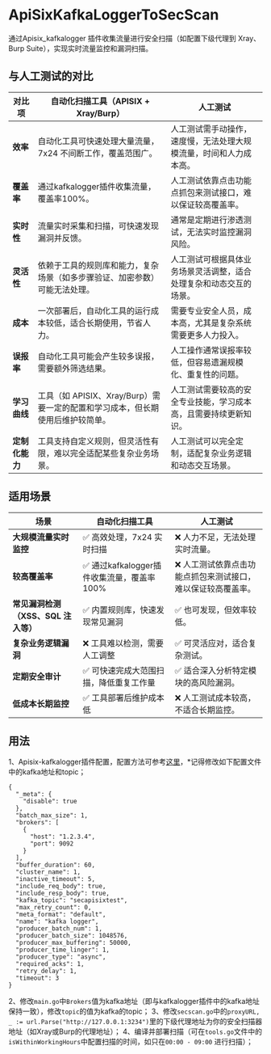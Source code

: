 # ApiSixKafkaLoggerToSecScan
通过Apisix_kafkalogger 插件收集流量进行安全扫描（如配置下级代理到 Xray、Burp Suite），实现实时流量监控和漏洞扫描。
## 与人工测试的对比

| **对比项**             | **自动化扫描工具（APISIX + Xray/Burp）**                                      | **人工测试**                                                                 |
|------------------------|----------------------------------------------------------------------------|-----------------------------------------------------------------------------|
| **效率**               | 自动化工具可快速处理大量流量，7x24 不间断工作，覆盖范围广。                          | 人工测试需手动操作，速度慢，无法处理大规模流量，时间和人力成本高。                                     |
| **覆盖率**            | 通过kafkalogger插件收集流量，覆盖率100%。          | 人工测试依靠点击功能点抓包来测试接口，难以保证较高覆盖率。                                  |
| **实时性**             | 流量实时采集和扫描，可快速发现漏洞并反馈。                                       | 通常是定期进行渗透测试，无法实时监控漏洞风险。                                                   |
| **灵活性**             | 依赖于工具的规则库和能力，复杂场景（如多步骤验证、加密参数）可能无法处理。                  | 人工测试可根据具体业务场景灵活调整，适合处理复杂和动态交互的场景。                                   |
| **成本**               | 一次部署后，自动化工具的运行成本较低，适合长期使用，节省人力。                           | 需要专业安全人员，成本高，尤其是复杂系统需要更多人力投入。                                      |
| **误报率**             | 自动化工具可能会产生较多误报，需要额外筛选结果。                                      | 人工操作通常误报率较低，但容易遗漏规模化、重复性的问题。                                         |
| **学习曲线**            | 工具（如 APISIX、Xray/Burp）需要一定的配置和学习成本，但长期使用后维护较简单。                | 人工测试需要较高的安全专业技能，学习成本高，且需要持续更新知识。                                     |
| **定制化能力**          | 工具支持自定义规则，但灵活性有限，难以完全适配某些复杂业务场景。                          | 人工测试可以完全定制，适配复杂业务逻辑和动态交互场景。                                           |
## 适用场景
| **场景**                   | **自动化扫描工具**                  | **人工测试**                    |
|----------------------------|------------------------------------|---------------------------------|
| **大规模流量实时监控**         | ✅ 高效处理，7x24 实时扫描            | ❌ 人力不足，无法处理实时流量。       |
| **较高覆盖率**         | ✅ 通过kafkalogger插件收集流量，覆盖率100%           | ❌ 人工测试依靠点击功能点抓包来测试接口，难以保证较高覆盖率。      |
| **常见漏洞检测（XSS、SQL 注入等）** | ✅ 内置规则库，快速发现常见漏洞         | ✅ 也可发现，但效率较低。             |
| **复杂业务逻辑漏洞**            | ❌ 工具难以检测，需要人工调整            | ✅ 可灵活应对，适合复杂测试。         |
| **定期安全审计**              | ✅ 可快速完成大范围扫描，降低重复工作量     | ✅ 适合深入分析特定模块的高风险漏洞。 |
| **低成本长期监控**            | ✅ 工具部署后维护成本低                 | ❌ 人工测试成本较高，不适合长期监控。  |

## 用法
1、Apisix-kafkalogger插件配置，配置方法可参考[这里](https://blog.csdn.net/weixin_45945976/article/details/139123020?spm=1001.2014.3001.5501)，*记得修改如下配置文件中的kafka地址和topic；
```
{
  "_meta": {
    "disable": true
  },
  "batch_max_size": 1,
  "brokers": [
    {
      "host": "1.2.3.4",
      "port": 9092
    }
  ],
  "buffer_duration": 60,
  "cluster_name": 1,
  "inactive_timeout": 5,
  "include_req_body": true,
  "include_resp_body": true,
  "kafka_topic": "secapisixtest",
  "max_retry_count": 0,
  "meta_format": "default",
  "name": "kafka logger",
  "producer_batch_num": 1,
  "producer_batch_size": 1048576,
  "producer_max_buffering": 50000,
  "producer_time_linger": 1,
  "producer_type": "async",
  "required_acks": 1,
  "retry_delay": 1,
  "timeout": 3
}

```
2、修改`main.go`中`Brokers`值为kafka地址（即与kafkalogger插件中的kafka地址保持一致），修改`topic`的值为kafka的topic；
3、修改`secscan.go`中的`proxyURL, _ := url.Parse("http://127.0.0.1:3234")`里的下级代理地址为你的安全扫描器地址（如Xray或Burp的代理地址）；
4、编译并部署扫描（可在`tools.go`文件中的`isWithinWorkingHours`中配置扫描的时间，如只在`00:00 - 09:00` 进行扫描）；
